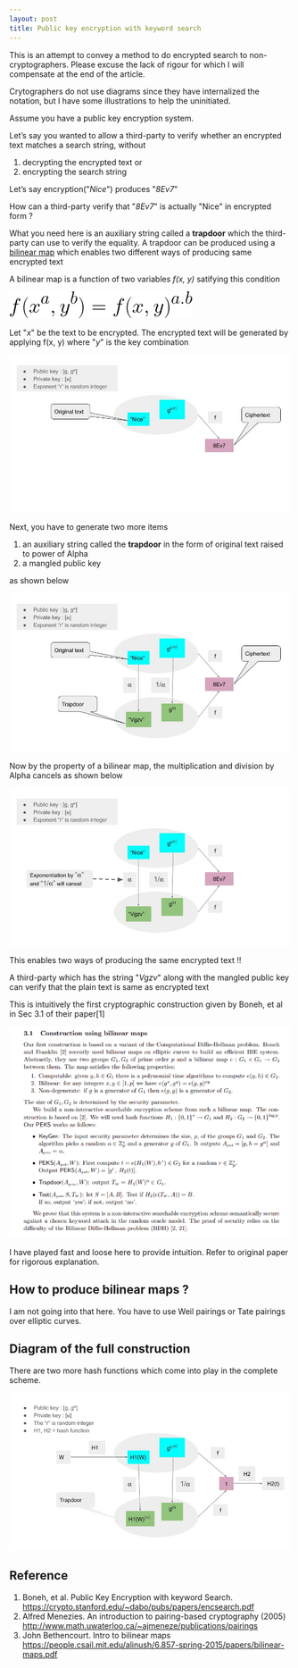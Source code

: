 ```yaml
---
layout: post
title: Public key encryption with keyword search
---
```


This is an attempt to convey a method to do encrypted search to non-cryptographers. Please excuse the lack of rigour for which I will compensate at the end of the article.

Crytographers do not use diagrams since they have internalized the notation, but I have some illustrations to help the uninitiated.

Assume you have a public key encryption system.

Let’s say you wanted to allow a third-party to verify whether an encrypted text matches a search string, without 
1. decrypting the encrypted text or 
2. encrypting the search string

Let’s say encryption("*Nice*") produces "*8Ev7*"

How can a third-party verify that "*8Ev7*" is actually "Nice" in encrypted form ?

What you need here is an auxiliary string called a **trapdoor** which the third-party can use to verify the equality.  A trapdoor can be produced using a <a href="https://en.wikipedia.org/wiki/Bilinear_map">bilinear map</a> which enables two different ways of producing same encrypted text

A bilinear map is a function of two variables *f(x, y)* satifying this condition

![eqn1](/post_images/firsteqn.gif)

Let "*x*" be the text to be encrypted.  The encrypted text will be generated by applying f(x, y) where "*y*" is the key combination

![pic1](/post_images/pic1.jpg)

Next, you have to generate two more items
1. an auxiliary string called the **trapdoor** in the form of original text raised to power of Alpha
2. a mangled public key

as shown below

![pic2](/post_images/pic3.jpg)

Now by the property of a bilinear map, the multiplication and division by Alpha cancels as shown below

![pic3](/post_images/pic2.jpg)

This enables two ways of producing the same encrypted text !!

A third-party which has the string "*Vgzv*" along with the mangled public key can verify that the plain text is same as encrypted text

This is intuitively the first cryptographic construction given by Boneh, et al in Sec 3.1 of their paper[1] 

![pic4](/post_images/peks_paper.png)


I have played fast and loose here to provide intuition.  Refer to original paper for rigorous explanation.

## How to produce bilinear maps ?  

I am not going into that here. You have to use Weil pairings or Tate pairings over elliptic curves.  

## Diagram of the full construction

There are two more hash functions which come into play in the complete scheme.

![pic4](/post_images/full_scheme.jpg)

## Reference

1. Boneh, et al.  Public Key Encryption with keyword Search.  <a href="https://crypto.stanford.edu/~dabo/pubs/papers/encsearch.pdf"> https://crypto.stanford.edu/~dabo/pubs/papers/encsearch.pdf </a>
2. Alfred Menezies.  An introduction to pairing-based cryptography (2005) <a href="http://www.math.uwaterloo.ca/~ajmeneze/publications/pairings"> http://www.math.uwaterloo.ca/~ajmeneze/publications/pairings  </a>
3. John Bethencourt.  Intro to bilinear maps <a href="https://people.csail.mit.edu/alinush/6.857-spring-2015/papers/bilinear-maps.pdf"> https://people.csail.mit.edu/alinush/6.857-spring-2015/papers/bilinear-maps.pdf</a>

